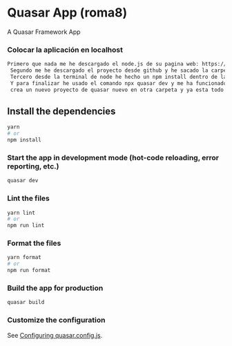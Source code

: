 # Quasar App (roma8)

A Quasar Framework App


### Colocar la aplicación en localhost
```bash
Primero que nada me he descargado el node.js de su pagina web: https://nodejs.org/en
 Segundo me he descargado el proyecto desde github y he sacado la carpeta desde el zip
 Tercero desde la terminal de node he hecho un npm install dentro de la carpeta PFC_Roma8
 Y para finalizar he usado el comando npx quasar dev y me ha funcionado Pd: si no se llega a instalar bien,
 crea un nuevo proyecto de quasar nuevo en otra carpeta y ya esta todo seguro para que funcione
```

## Install the dependencies
```bash
yarn
# or
npm install
```

### Start the app in development mode (hot-code reloading, error reporting, etc.)
```bash
quasar dev
```


### Lint the files
```bash
yarn lint
# or
npm run lint
```


### Format the files
```bash
yarn format
# or
npm run format
```



### Build the app for production
```bash
quasar build
```


### Customize the configuration
See [Configuring quasar.config.js](https://v2.quasar.dev/quasar-cli-webpack/quasar-config-js).
